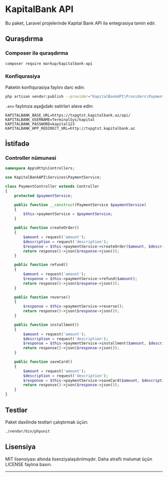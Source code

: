 
# KapitalBank API

Bu paket, Laravel projelerinde Kapital Bank API ilə entegrasiya təmin edir.

## Quraşdırma

### Composer ilə quraşdırma

```bash
composer require markup/kapitalbank-api
```

### Konfiqurasiya

Paketin konfiqurasiya faylını dərc edin:

```bash
php artisan vendor:publish --provider="KapitalBankAPI\Providers\PaymentServiceProvider"
```

`.env` faylınıza aşağıdakı sətirləri əlavə edin:

```env
KAPITALBANK_BASE_URL=https://txpgtst.kapitalbank.az/api/
KAPITALBANK_USERNAME=TerminalSys/kapital
KAPITALBANK_PASSWORD=kapital123
KAPITALBANK_HPP_REDIRECT_URL=http://txpgtst.kapitalbank.az
```

## İstifadə

### Controller nümunəsi

```php
namespace App\Http\Controllers;

use KapitalBankAPI\Services\PaymentService;

class PaymentController extends Controller
{
    protected $paymentService;

    public function __construct(PaymentService $paymentService)
    {
        $this->paymentService = $paymentService;
    }

    public function createOrder()
    {
        $amount = request('amount');
        $description = request('description');
        $response = $this->paymentService->createOrder($amount, $description);
        return response()->json($response->json());
    }

    public function refund()
    {
        $amount = request('amount');
        $response = $this->paymentService->refund($amount);
        return response()->json($response->json());
    }

    public function reverse()
    {
        $response = $this->paymentService->reverse();
        return response()->json($response->json());
    }

    public function installment()
    {
        $amount = request('amount');
        $description = request('description');
        $response = $this->paymentService->installment($amount, $description);
        return response()->json($response->json());
    }

    public function saveCard()
    {
        $amount = request('amount');
        $description = request('description');
        $response = $this->paymentService->saveCard($amount, $description);
        return response()->json($response->json());
    }
}
```

## Testlər

Paket daxilində testləri çalıştırmak üçün:

```bash
./vendor/bin/phpunit
```

## Lisensiya

MIT lisensiyası altında lisenziyalaşdırılmışdır. Daha ətraflı məlumat üçün LICENSE faylına baxın.

---

